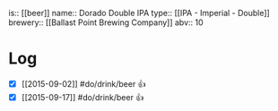 is:: [[beer]]
name:: Dorado Double IPA
type:: [[IPA - Imperial - Double]]
brewery:: [[Ballast Point Brewing Company]]
abv:: 10

# Log
- [x] [[2015-09-02]] #do/drink/beer 👍
- [x] [[2015-09-17]] #do/drink/beer 👍
